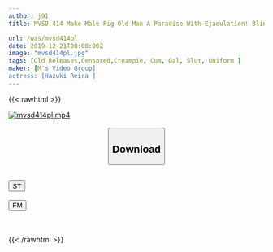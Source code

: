 ```yaml
---
author: j91
title: MVSD-414 Make Male Pig Old Man A Paradise With Ejaculation! BlingBling's White Gal Rera-chan Who Doesn't Have A S-potential Is A Perverted Old Man And Is A Reverse Part-time Job Of Raw Cum! Hazuki Leila

url: /was/mvsd414pl
date: 2019-12-21T00:00:00Z
image: "mvsd414pl.jpg"
tags: [Old Releases,Censored,Creampie, Cum, Gal, Slut, Uniform ]
maker: [M's Video Group]
actress: [Hazuki Reira ]
---
```



{{< rawhtml >}}

<div class="video" data-videoid="KqW1kjO8VzC0QR8">
    <a href="javascript:;">
        <img src="/was/mvsd414pl/mvsd414pl.jpg" width="WIDTH" height="HEIGHT" alt="mvsd414pl.mp4" loading="lazy">
    </a>
</div>

<script type="text/javascript" src="https://j91.asia/asset/on-demand-st.js"></script>

<br>
  <link rel="stylesheet" href="https://j91.asia/asset/bs5.css">
  
  <center>
  <button class="btn btn-primary" type="button" data-bs-toggle="collapse" data-bs-target=".multi-collapse" aria-expanded="false" aria-controls="multiCollapseExample1 multiCollapseExample2"><h2>Download</h2></button></center>
</p>
<div class="row">
  <div class="col">
    <div class="collapse multi-collapse" id="multiCollapseExample1">
      <div class="card card-body">
	      	      <br>
<div class="buttons">  
<a href="https://streamtape.to/v/KqW1kjO8VzC0QR8" target="_blank"><button class="btn-hover color-3"><i class="fa fa-download"></i> ST</button></a></div>
    </div>
  </div>
</div>
  <div class="col">
    <div class="collapse multi-collapse" id="multiCollapseExample2">
      <div class="card card-body">
	      <br>
<div class="buttons">
    <a href="https://filemoon.sx/d/lfadxf6kwwe3" target="_blank"><button class="btn-hover color-8"><i class="fa fa-download"></i> FM</button></a></div>
<br><br>
      </div>
    </div>
  </div>
</div>

{{< /rawhtml >}}